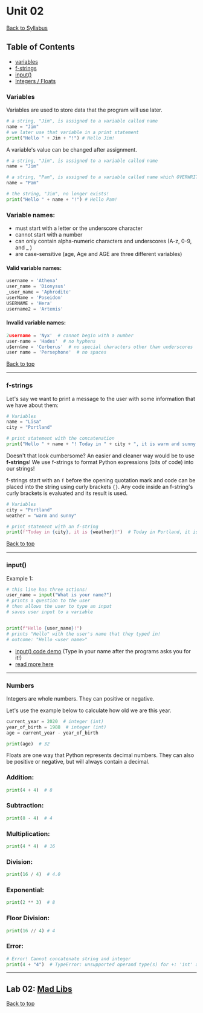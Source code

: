 # <a id="top"></a>Unit 02

[Back to Syllabus](../README.md)

## Table of Contents

- [variables](#variables)
- [f-strings](#fstring)
- [input()](#input)
- [Integers / Floats](#numbers)

### <a id="variables"></a>Variables

Variables are used to store data that the program will use later.

```python
# a string, "Jim", is assigned to a variable called name
name = "Jim"
# we later use that variable in a print statement
print("Hello " + Jim + "!") # Hello Jim!
```

A variable's value can be changed after assignment.

```python
# a string, "Jim", is assigned to a variable called name
name = "Jim"

# a string, "Pam", is assigned to a variable called name which OVERWRITES the previous data
name = "Pam"

# the string, "Jim", no longer exists!
print("Hello " + name + "!") # Hello Pam!
```

### Variable names:

- must start with a letter or the underscore character
- cannot start with a number
- can only contain alpha-numeric characters and underscores (A-z, 0-9, and \_ )
- are case-sensitive (age, Age and AGE are three different variables)

#### Valid variable names:

```python
username = 'Athena'
user_name = 'Dionysus'
_user_name = 'Aphrodite'
userName = 'Poseidon'
USERNAME = 'Hera'
username2 = 'Artemis'
```

#### Invalid variable names:

```python
2username = 'Nyx'  # cannot begin with a number
user-name = 'Hades'  # no hyphens
u$ern&me = 'Cerberus'  # no special characters other than underscores
user name = 'Persephone'  # no spaces
```

[Back to top](#top)

---

### <a id="fstring"></a>f-strings

Let's say we want to print a message to the user with some information that we have about them:

```python
# Variables
name = "Lisa"
city = "Portland"

# print statement with the concatenation
print("Hello " + name + "! Today in " + city + ", it is warm and sunny!")  # Hello Lisa! Today in Portland, it is warm and sunny!
```

Doesn't that look cumbersome? An easier and cleaner way would be to use **f-strings**! We use f-strings to format Python expressions (bits of code) into our strings!

f-strings start with an `f` before the opening quotation mark and code can be placed into the string using curly brackets `{}`. Any code inside an f-string's curly brackets is evaluated and its result is used.

```python
# Variables
city = "Portland"
weather = "warm and sunny"

# print statement with an f-string
print(f"Today in {city}, it is {weather}!")  # Today in Portland, it is warm and sunny!
```

[Back to top](#top)

---

### <a id="input"></a>input()

Example 1:

```python
# this line has three actions!
user_name = input("What is your name?")
# prints a question to the user
# then allows the user to type an input
# saves user input to a variable


print(f"Hello {user_name}!")
# prints "Hello" with the user's name that they typed in!
# outcome: "Hello <user name>"
```

- [input() code demo](https://repl.it/@pdxadmin/input) (Type in your name after the programs asks you for it!)
- [read more here](https://www.w3schools.com/python/ref_func_input.asp)

---

### <a id="numbers"></a>Numbers

Integers are whole numbers. They can positive or negative.

Let's use the example below to calculate how old we are this year.

```python
current_year = 2020  # integer (int)
year_of_birth = 1988  # integer (int)
age = current_year - year_of_birth

print(age)  # 32
```

Floats are one way that Python represents decimal numbers. They can also be positive or negative, but will always contain a decimal.

### Addition:

```python
print(4 + 4)  # 8
```

### Subtraction:

```python
print(8 - 4)  # 4
```

### Multiplication:

```python
print(4 * 4)  # 16
```

### Division:

```python
print(16 / 4)  # 4.0
```

### Exponential:

```python
print(2 ** 3)  # 8
```

### Floor Division:

```python
print(16 // 4) # 4
```

### Error:

```python
# Error! Cannot concatenate string and integer
print(4 + "4")  # TypeError: unsupported operand type(s) for +: 'int' and 'str'
```

---

## <a id="lab"></a>Lab 02: [Mad Libs](https://github.com/PdxCodeGuild/Programming101/blob/master/labs/madlibs.md)

[Back to top](#top)
